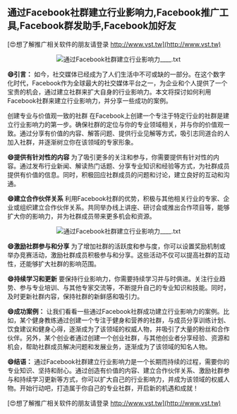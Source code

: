 ## **通过Facebook社群建立行业影响力,Facebook推广工具,Facebook群发助手,Facebook加好友**

[😍想了解推广相关软件的朋友请登录 http://www.vst.tw](http://www.vst.tw)

 <center><img src="https://vst.tw/MP4/tuiguang/png/6.png" alt="通过Facebook社群建立行业影响力____.txt"></center>

**😄引言：**
如今，社交媒体已经成为了人们生活中不可或缺的一部分。在这个数字化时代，Facebook作为全球最大的社交媒体平台之一，为企业和个人提供了一个宝贵的机会，通过建立社群来扩大自身的行业影响力。本文将探讨如何利用Facebook社群来建立行业影响力，并分享一些成功的案例。

创建专业与价值观一致的社群
在Facebook上创建一个专注于特定行业的社群是建立行业影响力的第一步。确保社群的定位与你的专业领域相关，并与你的价值观一致。通过分享有价值的内容、解答问题、提供行业见解等方式，吸引志同道合的人加入社群，并逐渐树立你在该领域的专家形象。

**😄提供有针对性的内容**
为了吸引更多的关注和参与，你需要提供有针对性的内容。通过发布行业新闻、解读热门话题、分享专业知识和经验等方式，为社群成员提供有价值的信息。同时，积极回应社群成员的问题和讨论，建立良好的互动和沟通。

**😄建立合作伙伴关系**
利用Facebook社群的优势，积极与其他相关行业的专家、企业或组织建立合作伙伴关系。共同举办线上讲座、研讨会或推出合作项目等，能够扩大你的影响力，并为社群成员带来更多机会和资源。

 <center><img src="https://vst.tw/MP4/tuiguang/png/8.png" alt="通过Facebook社群建立行业影响力____.txt"></center>

**😄激励社群参与和分享**
为了增加社群的活跃度和参与度，你可以设置奖励机制或举办竞赛活动，激励社群成员积极参与和分享。这些活动不仅可以提高社群的互动性，还能够扩大社群的影响范围。

**😄持续学习和更新**
要保持行业影响力，你需要持续学习并与时俱进。关注行业趋势、参与专业培训、与其他专家交流等，不断提升自己的专业知识和技能。同时，及时更新社群内容，保持社群的新鲜感和吸引力。

**😄成功案例：**
让我们看看一些通过Facebook社群成功建立行业影响力的案例。比如，某个健身教练通过创建一个专注于健身和营养的社群，与成员分享训练计划、饮食建议和健身心得，逐渐成为了该领域的权威人物，并吸引了大量的粉丝和合作伙伴。另外，某个创业者通过创建一个创业社群，与其他创业者分享经验、资源和机会，帮助社群成员解决问题和发展业务，逐渐成为了该领域的知名人物。

**😄结语：**
通过Facebook社群建立行业影响力是一个长期而持续的过程，需要你的专业知识、坚持和耐心。通过创造有价值的内容、建立合作伙伴关系、激励社群参与和持续学习更新等方式，你可以扩大自己的行业影响力，并成为该领域的权威人物。开始行动吧，打造属于你自己的专业社群，开启新的机遇和成就！

[😍想了解推广相关软件的朋友请登录 http://www.vst.tw](http://www.vst.tw)



